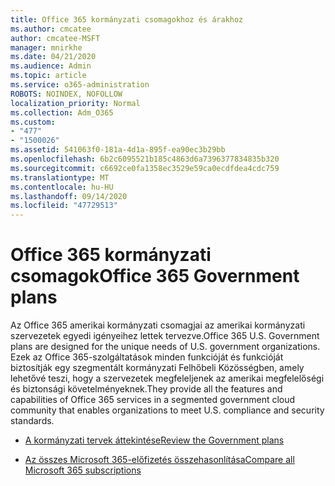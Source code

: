 ```yaml
---
title: Office 365 kormányzati csomagokhoz és árakhoz
ms.author: cmcatee
author: cmcatee-MSFT
manager: mnirkhe
ms.date: 04/21/2020
ms.audience: Admin
ms.topic: article
ms.service: o365-administration
ROBOTS: NOINDEX, NOFOLLOW
localization_priority: Normal
ms.collection: Adm_O365
ms.custom:
- "477"
- "1500026"
ms.assetid: 541063f0-181a-4d1a-895f-ea90ec3b29bb
ms.openlocfilehash: 6b2c6095521b185c4863d6a7396377834835b320
ms.sourcegitcommit: c6692ce0fa1358ec3529e59ca0ecdfdea4cdc759
ms.translationtype: MT
ms.contentlocale: hu-HU
ms.lasthandoff: 09/14/2020
ms.locfileid: "47729513"
---
```

# <a name="office-365-government-plans"></a><span data-ttu-id="dad9a-102">Office 365 kormányzati csomagok</span><span class="sxs-lookup"><span data-stu-id="dad9a-102">Office 365 Government plans</span></span>

<span data-ttu-id="dad9a-103">Az Office 365 amerikai kormányzati csomagjai az amerikai kormányzati szervezetek egyedi igényeihez lettek tervezve.</span><span class="sxs-lookup"><span data-stu-id="dad9a-103">Office 365 U.S. Government plans are designed for the unique needs of U.S. government organizations.</span></span> <span data-ttu-id="dad9a-104">Ezek az Office 365-szolgáltatások minden funkcióját és funkcióját biztosítják egy szegmentált kormányzati Felhőbeli Közösségben, amely lehetővé teszi, hogy a szervezetek megfeleljenek az amerikai megfelelőségi és biztonsági követelményeknek.</span><span class="sxs-lookup"><span data-stu-id="dad9a-104">They provide all the features and capabilities of Office 365 services in a segmented government cloud community that enables organizations to meet U.S. compliance and security standards.</span></span>
  
- [<span data-ttu-id="dad9a-105">A kormányzati tervek áttekintése</span><span class="sxs-lookup"><span data-stu-id="dad9a-105">Review the Government plans</span></span>](https://products.office.com/government/compare-office-365-government-plans)

- [<span data-ttu-id="dad9a-106">Az összes Microsoft 365-előfizetés összehasonlítása</span><span class="sxs-lookup"><span data-stu-id="dad9a-106">Compare all Microsoft 365 subscriptions</span></span>](https://products.office.com/business/compare-more-office-365-for-business-plans)
